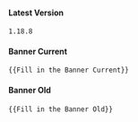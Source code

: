 #### Latest Version

```
1.18.8
```

#### Banner Current

```
{{Fill in the Banner Current}}
```

#### Banner Old

```
{{Fill in the Banner Old}}
```
